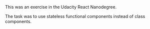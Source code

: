 This was an exercise in the Udacity React Nanodegree.

The task was to use stateless functional components instead of class components.

